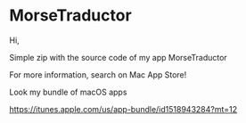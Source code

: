 # MorseTraductor

Hi,

Simple zip with the source code of my app MorseTraductor

For more information, search on Mac App Store!

Look my bundle of macOS apps

https://itunes.apple.com/us/app-bundle/id1518943284?mt=12
